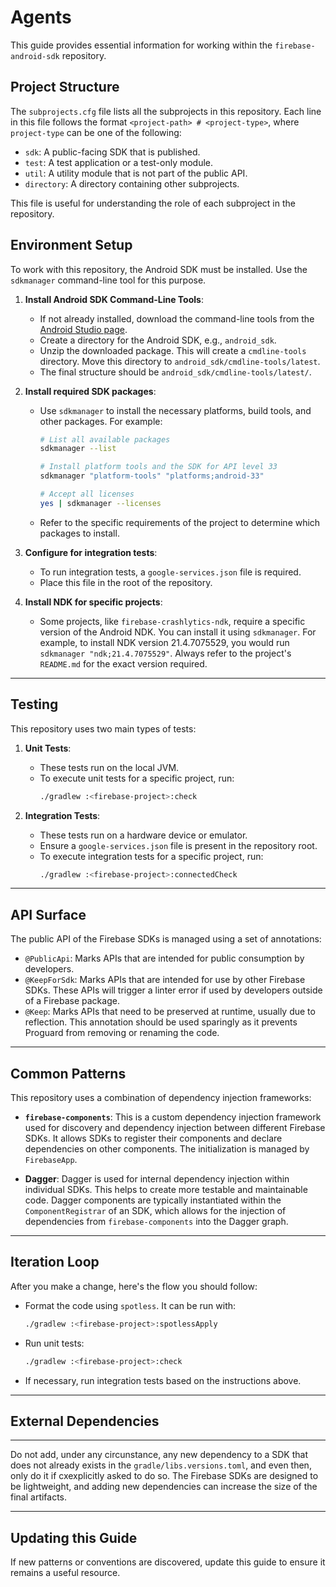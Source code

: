 # Agents

This guide provides essential information for working within the `firebase-android-sdk` repository.

## Project Structure

The `subprojects.cfg` file lists all the subprojects in this repository. Each line in this file
follows the format `<project-path> # <project-type>`, where `project-type` can be one of the
following:

- `sdk`: A public-facing SDK that is published.
- `test`: A test application or a test-only module.
- `util`: A utility module that is not part of the public API.
- `directory`: A directory containing other subprojects.

This file is useful for understanding the role of each subproject in the repository.

## Environment Setup

To work with this repository, the Android SDK must be installed. Use the `sdkmanager` command-line
tool for this purpose.

1.  **Install Android SDK Command-Line Tools**:

    - If not already installed, download the command-line tools from the
      [Android Studio page](https://developer.android.com/studio#command-line-tools-only).
    - Create a directory for the Android SDK, e.g., `android_sdk`.
    - Unzip the downloaded package. This will create a `cmdline-tools` directory. Move this
      directory to `android_sdk/cmdline-tools/latest`.
    - The final structure should be `android_sdk/cmdline-tools/latest/`.

2.  **Install required SDK packages**:

    - Use `sdkmanager` to install the necessary platforms, build tools, and other packages. For
      example:

      ```bash
      # List all available packages
      sdkmanager --list

      # Install platform tools and the SDK for API level 33
      sdkmanager "platform-tools" "platforms;android-33"

      # Accept all licenses
      yes | sdkmanager --licenses
      ```

    - Refer to the specific requirements of the project to determine which packages to install.

3.  **Configure for integration tests**:

    - To run integration tests, a `google-services.json` file is required.
    - Place this file in the root of the repository.

4.  **Install NDK for specific projects**:
    - Some projects, like `firebase-crashlytics-ndk`, require a specific version of the Android NDK.
      You can install it using `sdkmanager`. For example, to install NDK version 21.4.7075529, you
      would run `sdkmanager "ndk;21.4.7075529"`. Always refer to the project's `README.md` for the
      exact version required.

---

## Testing

This repository uses two main types of tests:

1.  **Unit Tests**:

    - These tests run on the local JVM.
    - To execute unit tests for a specific project, run:
      ```bash
      ./gradlew :<firebase-project>:check
      ```

2.  **Integration Tests**:
    - These tests run on a hardware device or emulator.
    - Ensure a `google-services.json` file is present in the repository root.
    - To execute integration tests for a specific project, run:
      ```bash
      ./gradlew :<firebase-project>:connectedCheck
      ```

---

## API Surface

The public API of the Firebase SDKs is managed using a set of annotations:

- `@PublicApi`: Marks APIs that are intended for public consumption by developers.
- `@KeepForSdk`: Marks APIs that are intended for use by other Firebase SDKs. These APIs will
  trigger a linter error if used by developers outside of a Firebase package.
- `@Keep`: Marks APIs that need to be preserved at runtime, usually due to reflection. This
  annotation should be used sparingly as it prevents Proguard from removing or renaming the code.

---

## Common Patterns

This repository uses a combination of dependency injection frameworks:

- **`firebase-components`**: This is a custom dependency injection framework used for discovery and
  dependency injection between different Firebase SDKs. It allows SDKs to register their components
  and declare dependencies on other components. The initialization is managed by `FirebaseApp`.

- **Dagger**: Dagger is used for internal dependency injection within individual SDKs. This helps to
  create more testable and maintainable code. Dagger components are typically instantiated within
  the `ComponentRegistrar` of an SDK, which allows for the injection of dependencies from
  `firebase-components` into the Dagger graph.

---

## Iteration Loop

After you make a change, here's the flow you should follow:

- Format the code using `spotless`. It can be run with:
  ```bash
  ./gradlew :<firebase-project>:spotlessApply
  ```
- Run unit tests:
  ```bash
  ./gradlew :<firebase-project>:check
  ```
- If necessary, run integration tests based on the instructions above.

---

## External Dependencies

---

Do not add, under any circunstance, any new dependency to a SDK that does not already exists in the
`gradle/libs.versions.toml`, and even then, only do it if cxexplicitly asked to do so. The Firebase
SDKs are designed to be lightweight, and adding new dependencies can increase the size of the final
artifacts.

---

## Updating this Guide

If new patterns or conventions are discovered, update this guide to ensure it remains a useful
resource.
